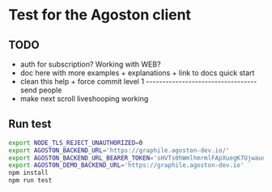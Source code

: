 # Test for the Agoston client

## TODO

- auth for subscription? Working with WEB?
- doc here with more examples + explanations + link to docs quick start
- clean this help + force commit level 1
---------------------------------- send people
- make next scroll liveshooping working

## Run test

```bash
export NODE_TLS_REJECT_UNAUTHORIZED=0
export AGOSTON_BACKEND_URL='https://graphile.agoston-dev.io/'
export AGOSTON_BACKEND_URL_BEARER_TOKEN='sHVTs0hWmlhmrmlFApXuegK7UjwaunCKHYZbHkwgTRkZR9NNvjEqL6dqGZ1Ya51uTa0eswMMwcxUn6ZTXHjltJ0t9JzZCWHUNucG8EYEfFsY2ghFH1EaFWPr'
export AGOSTON_DEMO_BACKEND_URL='https://graphile.agoston-dev.io'
npm install
npm run test
```

